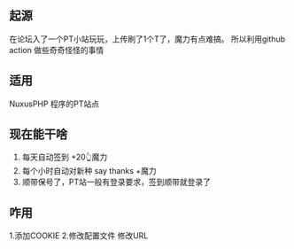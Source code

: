 ## 起源
在论坛入了一个PT小站玩玩，上传刷了1个T了，魔力有点难搞。 所以利用github action 做些奇奇怪怪的事情
## 适用
NuxusPHP 程序的PT站点
## 现在能干啥
1. 每天自动签到 +20👆魔力
2. 每个小时自动对新种 say thanks +魔力
3. 顺带保号了，PT站一般有登录要求，签到顺带就登录了
## 咋用
1.添加COOKIE
2.修改配置文件 修改URL
